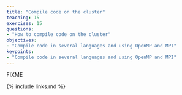 ```yaml
---
title: "Compile code on the cluster"
teaching: 15
exercises: 15
questions:
- "How to compile code on the cluster"
objectives:
- "Compile code in several languages and using OpenMP and MPI"
keypoints:
- "Compile code in several languages and using OpenMP and MPI"
---
```

FIXME

{% include links.md %}

